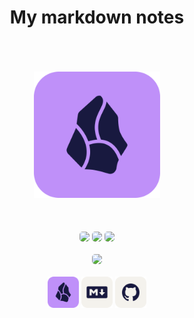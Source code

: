 <div align="center">
<h1>My markdown notes</h1>
<br><br><br>
<img src="https://github.com/Nighty3098/DevIcons/blob/main/badges/badges_obsidian.png?raw=true" width="40%" />
<br><br><br><br>
<img src="https://img.shields.io/github/commit-activity/t/Nighty3098/MY_NOTES?style=for-the-badge&color=a6e0b8&logoColor=D9E0EE&labelColor=171b22" style="border-radius: 5px;"/>
<img class="badge" src="https://img.shields.io/github/repo-size/Nighty3098/MY_NOTES?style=for-the-badge&color=ea9de7&logoColor=D9E0EE&labelColor=171b22" style="border-radius: 5px;"/>
<img class="badge" src="https://img.shields.io/github/last-commit/Nighty3098/MY_NOTES?style=for-the-badge&color=7dc4e4&logoColor=D9E0EE&labelColor=1c1c29" style="border-radius: 5px;"/>
<br><br>
<a href="https://discord.gg/vcGZkB3J"><img  class="badge" src="https://img.shields.io/discord/1238858182403559505.svg?label=Discord&logo=Discord&style=for-the-badge&color=f5a7a0&logoColor=FFFFFF&labelColor=1c1c29" style="border-radius: 5px;"/></a>
<br><br>
<img src="https://github.com/Nighty3098/DevIcons/blob/main/badges/badges_obsidian.png?raw=true" width="50px" />
<img src="https://github.com/Nighty3098/DevIcons/blob/main/badges/badges_markdown.png?raw=true" width="50px" />
<img src="https://github.com/Nighty3098/DevIcons/blob/main/badges/badges_git.png?raw=true" width="50px" />
<br><br>
</div>
